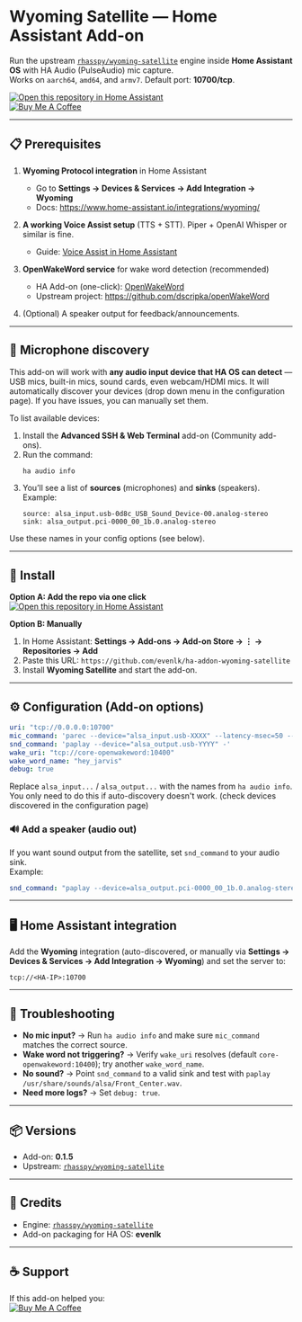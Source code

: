 
# Wyoming Satellite — Home Assistant Add-on

Run the upstream [`rhasspy/wyoming-satellite`](https://github.com/rhasspy/wyoming-satellite) engine inside **Home Assistant OS** with HA Audio (PulseAudio) mic capture.  
Works on `aarch64`, `amd64`, and `armv7`. Default port: **10700/tcp**.

[![Open this repository in Home Assistant](https://my.home-assistant.io/badges/supervisor_add_addon_repository.svg)](https://my.home-assistant.io/redirect/supervisor_add_addon_repository/?repository_url=https://github.com/evenlk/ha-addon-wyoming-satellite)  
[![Buy Me A Coffee](https://img.shields.io/badge/%E2%98%95%EF%B8%8F-Buy%20me%20a%20coffee-yellow?logo=buymeacoffee)](https://buymeacoffee.com/evenlk)

---

## 📋 Prerequisites

1. **Wyoming Protocol integration** in Home Assistant  
   - Go to **Settings → Devices & Services → Add Integration → Wyoming**  
   - Docs: https://www.home-assistant.io/integrations/wyoming/

2. **A working Voice Assist setup** (TTS + STT). Piper + OpenAI Whisper or similar is fine.  
   - Guide: [Voice Assist in Home Assistant](https://www.home-assistant.io/voice_control/)

3. **OpenWakeWord service** for wake word detection (recommended)  
   - HA Add-on (one-click): [OpenWakeWord](https://my.home-assistant.io/redirect/supervisor_addon/?addon=core_openwakeword)  
   - Upstream project: https://github.com/dscripka/openWakeWord

4. (Optional) A speaker output for feedback/announcements.

---

## 🎤 Microphone discovery

This add-on will work with **any audio input device that HA OS can detect** — USB mics, built-in mics, sound cards, even webcam/HDMI mics.
It will automatically discover your devices (drop down menu in the configuration page). If you have issues, you can manually set them.

To list available devices:

1. Install the **Advanced SSH & Web Terminal** add-on (Community add-ons).  
2. Run the command:
   ```bash
   ha audio info
   ```
3. You’ll see a list of **sources** (microphones) and **sinks** (speakers).  
   Example:
   ```
   source: alsa_input.usb-0d8c_USB_Sound_Device-00.analog-stereo
   sink: alsa_output.pci-0000_00_1b.0.analog-stereo
   ```

Use these names in your config options (see below).

---

## 🚀 Install

**Option A: Add the repo via one click**  
[![Open this repository in Home Assistant](https://my.home-assistant.io/badges/supervisor_add_addon_repository.svg)]([https://my.home-assistant.io/redirect/supervisor_add_addon_repository/?repository_url=https://github.com/evenlk/ha-addon-wyoming-satellite])

**Option B: Manually**  
1. In Home Assistant: **Settings → Add-ons → Add-on Store → ⋮ → Repositories → Add**  
2. Paste this URL: `https://github.com/evenlk/ha-addon-wyoming-satellite`  
3. Install **Wyoming Satellite** and start the add-on.

---

## ⚙️ Configuration (Add-on options)

```yaml
uri: "tcp://0.0.0.0:10700"                     
mic_command: 'parec --device="alsa_input.usb-XXXX" --latency-msec=50 --format=s16le --rate=16000 --channels=1'
snd_command: 'paplay --device="alsa_output.usb-YYYY" -'
wake_uri: "tcp://core-openwakeword:10400"
wake_word_name: "hey_jarvis"
debug: true
```

Replace `alsa_input...` / `alsa_output...` with the names from `ha audio info`. You only need to do this if auto-discovery doesn't work. (check devices discovered in the configuration page)

### 🔊 Add a speaker (audio out)
If you want sound output from the satellite, set `snd_command` to your audio sink.  
Example:
```yaml
snd_command: "paplay --device=alsa_output.pci-0000_00_1b.0.analog-stereo -"
```

---

## 🖥️ Home Assistant integration

Add the **Wyoming** integration (auto-discovered, or manually via **Settings → Devices & Services → Add Integration → Wyoming**) and set the server to:

```
tcp://<HA-IP>:10700
```

---

## 🔧 Troubleshooting

- **No mic input?** → Run `ha audio info` and make sure `mic_command` matches the correct source.  
- **Wake word not triggering?** → Verify `wake_uri` resolves (default `core-openwakeword:10400`); try another `wake_word_name`.  
- **No sound?** → Point `snd_command` to a valid sink and test with `paplay /usr/share/sounds/alsa/Front_Center.wav`.  
- **Need more logs?** → Set `debug: true`.

---

## 📦 Versions

- Add-on: **0.1.5**  
- Upstream: [`rhasspy/wyoming-satellite`](https://github.com/rhasspy/wyoming-satellite)

---

## 🙏 Credits

- Engine: [`rhasspy/wyoming-satellite`](https://github.com/rhasspy/wyoming-satellite)  
- Add-on packaging for HA OS: **evenlk**

---

## ☕ Support

If this add-on helped you:  
[![Buy Me A Coffee](https://img.shields.io/badge/%E2%98%95%EF%B8%8F-Buy%20me%20a%20coffee-yellow?logo=buymeacoffee)](https://buymeacoffee.com/evenlk)
